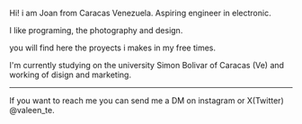 Hi! i am Joan from Caracas Venezuela. Aspiring engineer in electronic.

I like programing, the photography and design.

you will find here the proyects i makes in my free times.

I'm currently studying on the university Simon Bolivar of Caracas (Ve) and working of disign and marketing.

<hr/>

If you want to reach me you can send me a DM on instagram or X(Twitter) @valeen_te.
